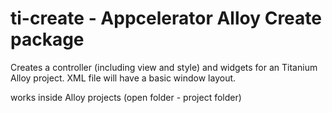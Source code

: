 # ti-create - Appcelerator Alloy Create package

Creates a controller (including view and style) and widgets for an Titanium Alloy project.
XML file will have a basic window layout.

works inside Alloy projects (open folder - project folder)
